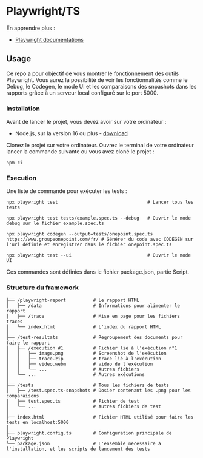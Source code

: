 # Playwright/TS

En apprendre plus :
- [Playwright documentations](https://playwright.dev/docs/intro)

## Usage

Ce repo a pour objectif de vous montrer le fonctionnement des outils Playwright.
Vous aurez la possibilité de voir les fonctionnalités comme le Debug, le Codegen, le mode UI et les comparaisons des snpashots dans les rapports grâce à un serveur local configuré sur le port 5000.

### Installation

Avant de lancer le projet, vous devez avoir sur votre ordinateur : 
- Node.js, sur la version 16 ou plus - [download](https://nodejs.org/fr/)

Clonez le projet sur votre ordinateur. 
Ouvrez le terminal de votre ordinateur lancer la commande suivante ou vous avez cloné le projet :
```
npm ci
```

### Execution

Une liste de commande pour exécuter les tests :


```
npx playwright test                                 # Lancer tous les tests

npx playwright test tests/example.spec.ts --debug   # Ouvrir le mode debug sur le fichier example.soec.ts

npx playwright codegen --output=tests/onepoint.spec.ts https://www.groupeonepoint.com/fr/ # Générer du code avec CODEGEN sur l'url définie et enregistrer dans le fichier onepoint.spec.ts

npx playwright test --ui                            # Ouvrir le mode UI

```
Ces commandes sont définies dans le fichier package.json, partie Script.

### Structure du framework
```
├── /playwright-report          # Le rapport HTML
│   ├── /data                   # Informations pour alimenter le rapport
│   ├── /trace                  # Mise en page pour les fichiers traces
│   └── index.html              # L'index du rapport HTML
│
├── /test-resultats             # Regroupement des documents pour faire le rapport
│   ├── /execution #1           # Fichier lié à l'exécution n°1
│   │   ├── image.png           # Screenshot de l'exécution
│   │   ├── trace.zip           # trace lié à l'exécution
│   │   ├── video.webm          # video de l'exécution
│   │   └── ...                 # Autres fichiers
│   └── ...                     # Autres exécutions
│
├── /tests                      # Tous les fichiers de tests
│   ├── /test.spec.ts-snapshots # Dosier contenant les .png pour les comparaisons
│   ├── test.spec.ts            # Fichier de test
│   └── ...                     # Autres fichiers de test
│
├── index.html                  # Fichier HTML utilisé pour faire les tests en localhost:5000
│
├── playwright.config.ts        # Configuration principale de Playwright
└── package.json                # L'ensemble necessaire à l'installation, et les scripts de lancement des tests
```
